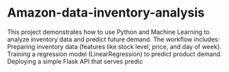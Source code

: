# Amazon-data-inventory-analysis
This project demonstrates how to use Python and Machine Learning to analyze inventory data and predict future demand.  The workflow includes:  Preparing inventory data (features like stock level, price, and day of week).  Training a regression model (LinearRegression) to predict product demand. Deploying a simple Flask API that serves predic
